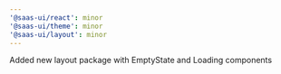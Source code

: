 ```yaml
---
'@saas-ui/react': minor
'@saas-ui/theme': minor
'@saas-ui/layout': minor
---
```


Added new layout package with EmptyState and Loading components

